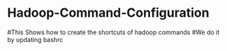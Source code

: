 # Hadoop-Command-Configuration
#This Shows how to create the shortcuts of hadoop commands
#We do it by updating bashrc
